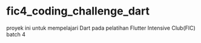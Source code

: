 # fic4_coding_challenge_dart

proyek ini untuk mempelajari Dart pada pelatihan Flutter Intensive Club(FIC) batch 4
